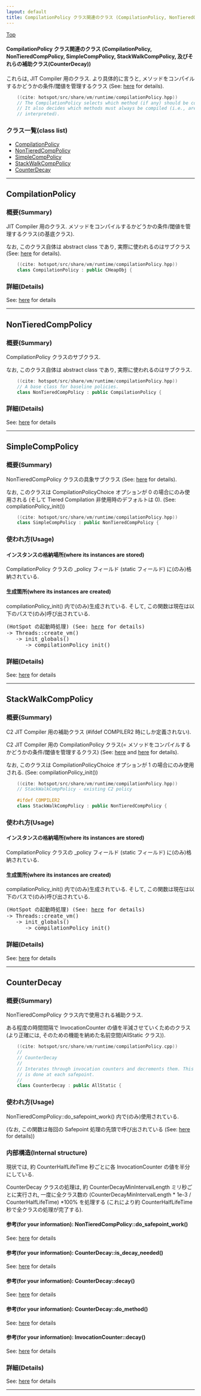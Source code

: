 ```yaml
---
layout: default
title: CompilationPolicy クラス関連のクラス (CompilationPolicy, NonTieredCompPolicy, SimpleCompPolicy, StackWalkCompPolicy, 及びそれらの補助クラス(CounterDecay))
---
```

[Top](../index.html)

#### CompilationPolicy クラス関連のクラス (CompilationPolicy, NonTieredCompPolicy, SimpleCompPolicy, StackWalkCompPolicy, 及びそれらの補助クラス(CounterDecay))

これらは, JIT Compiler 用のクラス.
より具体的に言うと, メソッドをコンパイルするかどうかの条件/閾値を管理するクラス
(See: [here](noi9gh3rMo.html) for details).


```cpp
    ((cite: hotspot/src/share/vm/runtime/compilationPolicy.hpp))
    // The CompilationPolicy selects which method (if any) should be compiled.
    // It also decides which methods must always be compiled (i.e., are never
    // interpreted).
```


### クラス一覧(class list)

  * [CompilationPolicy](#noZLKZ5g2q)
  * [NonTieredCompPolicy](#no_vuihGHe)
  * [SimpleCompPolicy](#noKBtdjj8Q)
  * [StackWalkCompPolicy](#noXPLmLhB9)
  * [CounterDecay](#nobGTbgENT)


---
## <a name="noZLKZ5g2q" id="noZLKZ5g2q">CompilationPolicy</a>

### 概要(Summary)
JIT Compiler 用のクラス.
メソッドをコンパイルするかどうかの条件/閾値を管理するクラス(の基底クラス).

なお, このクラス自体は abstract class であり, 実際に使われるのはサブクラス
(See: [here](noi9gh3rMo.html) for details).


```cpp
    ((cite: hotspot/src/share/vm/runtime/compilationPolicy.hpp))
    class CompilationPolicy : public CHeapObj {
```




### 詳細(Details)
See: [here](../doxygen/classCompilationPolicy.html) for details

---
## <a name="no_vuihGHe" id="no_vuihGHe">NonTieredCompPolicy</a>

### 概要(Summary)
CompilationPolicy クラスのサブクラス.

なお, このクラス自体は abstract class であり, 実際に使われるのはサブクラス.


```cpp
    ((cite: hotspot/src/share/vm/runtime/compilationPolicy.hpp))
    // A base class for baseline policies.
    class NonTieredCompPolicy : public CompilationPolicy {
```




### 詳細(Details)
See: [here](../doxygen/classNonTieredCompPolicy.html) for details

---
## <a name="noKBtdjj8Q" id="noKBtdjj8Q">SimpleCompPolicy</a>

### 概要(Summary)
NonTieredCompPolicy クラスの具象サブクラス
(See: [here](no3420bIr.html) for details).

なお, このクラスは CompilationPolicyChoice オプションが 0 の場合にのみ使用される
(そして Tiered Compilation 非使用時のデフォルトは 0). (See: compilationPolicy_init())


```cpp
    ((cite: hotspot/src/share/vm/runtime/compilationPolicy.hpp))
    class SimpleCompPolicy : public NonTieredCompPolicy {
```

### 使われ方(Usage)
#### インスタンスの格納場所(where its instances are stored)
CompilationPolicy クラスの _policy フィールド (static フィールド) に(のみ)格納されている.

#### 生成箇所(where its instances are created)
compilationPolicy_init() 内で(のみ)生成されている.
そして, この関数は現在は以下のパスで(のみ)呼び出されている.

<div class="flow-abst"><pre>
(HotSpot の起動時処理) (See: <a href="no2114J7x.html">here</a> for details)
-&gt; Threads::create_vm()
   -&gt; init_globals()
      -&gt; compilationPolicy_init()
</pre></div>




### 詳細(Details)
See: [here](../doxygen/classSimpleCompPolicy.html) for details

---
## <a name="noXPLmLhB9" id="noXPLmLhB9">StackWalkCompPolicy</a>

### 概要(Summary)
C2 JIT Compiler 用の補助クラス (#ifdef COMPILER2 時にしか定義されない).

C2 JIT Compiler 用の CompilationPolicy クラス(= メソッドをコンパイルするかどうかの条件/閾値を管理するクラス)
(See: [here](noi9gh3rMo.html) and [here](no34200pY.html) for details).

なお, このクラスは CompilationPolicyChoice オプションが 1 の場合にのみ使用される. 
(See: compilationPolicy_init())


```cpp
    ((cite: hotspot/src/share/vm/runtime/compilationPolicy.hpp))
    // StackWalkCompPolicy - existing C2 policy
    
    #ifdef COMPILER2
    class StackWalkCompPolicy : public NonTieredCompPolicy {
```

### 使われ方(Usage)
#### インスタンスの格納場所(where its instances are stored)
CompilationPolicy クラスの _policy フィールド (static フィールド) に(のみ)格納されている.

#### 生成箇所(where its instances are created)
compilationPolicy_init() 内で(のみ)生成されている.
そして, この関数は現在は以下のパスで(のみ)呼び出されている.

<div class="flow-abst"><pre>
(HotSpot の起動時処理) (See: <a href="no2114J7x.html">here</a> for details)
-&gt; Threads::create_vm()
   -&gt; init_globals()
      -&gt; compilationPolicy_init()
</pre></div>




### 詳細(Details)
See: [here](../doxygen/classStackWalkCompPolicy.html) for details

---
## <a name="nobGTbgENT" id="nobGTbgENT">CounterDecay</a>

### 概要(Summary)
NonTieredCompPolicy クラス内で使用される補助クラス.

ある程度の時間間隔で InvocationCounter の値を半減させていくためのクラス
(より正確には, そのための機能を納めた名前空間(AllStatic クラス)).


```cpp
    ((cite: hotspot/src/share/vm/runtime/compilationPolicy.cpp))
    //
    // CounterDecay
    //
    // Interates through invocation counters and decrements them. This
    // is done at each safepoint.
    //
    class CounterDecay : public AllStatic {
```

### 使われ方(Usage)
NonTieredCompPolicy::do_safepoint_work() 内で(のみ)使用されている.

(なお, この関数は毎回の Safepoint 処理の先頭で呼び出されている (See: [here](no2935qaz.html) for details))

### 内部構造(Internal structure)
現状では, 約 CounterHalfLifeTime 秒ごとに各 InvocationCounter の値を半分にしている.

CounterDecay クラスの処理は, 約 CounterDecayMinIntervalLength ミリ秒ごとに実行され, 
一度に全クラス数の (CounterDecayMinIntervalLength * 1e-3 / CounterHalfLifeTime) *100% を処理する
(これにより約 CounterHalfLifeTime 秒で全クラスの処理が完了する).

#### 参考(for your information): NonTieredCompPolicy::do_safepoint_work()
See: [here](no3420xRn.html) for details
#### 参考(for your information): CounterDecay::is_decay_needed()
See: [here](no3420-bt.html) for details
#### 参考(for your information): CounterDecay::decay()
See: [here](no34209vC.html) for details
#### 参考(for your information): CounterDecay::do_method()
See: [here](no3420K6I.html) for details
#### 参考(for your information): InvocationCounter::decay()
See: [here](no3420Lmz.html) for details



### 詳細(Details)
See: [here](../doxygen/classCounterDecay.html) for details

---
